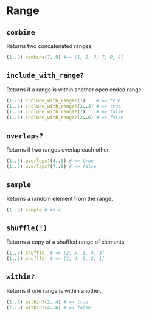 # Range

`combine`
------
Returns two concatenated ranges.

```ruby
(1..3).combine(7..9) #=> [1, 2, 3, 7, 8, 9]
```

`include_with_range?`
------
Returns if a range is within another open ended range.

```ruby
(1..5).include_with_range?(1)    # => true
(1..5).include_with_range?(2..3) # => true
(1..5).include_with_range?(7)    # => false
(1..5).include_with_range?(2..6) # => false
```

`overlaps?`
------
Returns if two ranges overlap each other.

```ruby
(1..5).overlaps?(4..6) # => true
(1..5).overlaps?(7..9) # => false
```

`sample`
------
Returns a random element from the range.

```ruby
(1..5).sample # => 4
```

`shuffle(!)`
------
Returns a copy of a shuffled range of elements.

```ruby
(1..5).shuffle  # => [2, 5, 1, 4, 3]
(1..5).shuffle! # => [3, 4, 5, 2, 1]
```

`within?`
------
Returns if one range is within another.

```ruby
(1..5).within?(2..4) # => true
(1..5).within?(4..6) # => false
```
